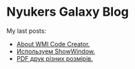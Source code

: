 # Nyukers Galaxy Blog
My last posts:
<!-- blogger articles start -->
- <a href="http://nyukers.blogspot.com/2025/09/about-wmi-code-creator.html" target="_blank">About WMI Code Creator.</a>
- <a href="http://nyukers.blogspot.com/2025/09/showwindow.html" target="_blank">Используем ShowWindow.</a>
- <a href="http://nyukers.blogspot.com/2025/09/pdf.html" target="_blank">PDF друк різних розмірів.</a>

<!-- blogger articles end -->

